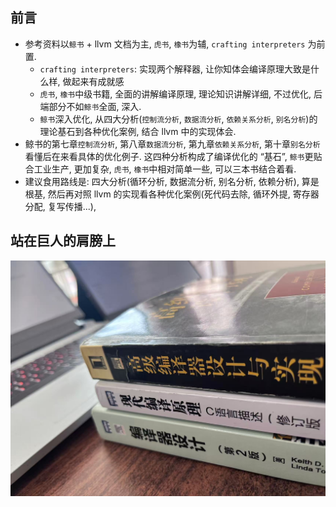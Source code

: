## 前言
- 参考资料以`鲸书` + llvm 文档为主, `虎书`, `橡书`为辅, `crafting interpreters` 为前置.
    - `crafting interpreters`: 实现两个解释器, 让你知体会编译原理大致是什么样, 做起来有成就感
    - `虎书`, `橡书`中级书籍, 全面的讲解编译原理, 理论知识讲解详细, 不过优化, 后端部分不如`鲸书`全面, 深入.
    - `鲸书`深入优化, 从四大分析(`控制流分析`, `数据流分析`, `依赖关系分析`, `别名分析`)的理论基石到各种优化案例, 结合 llvm 中的实现体会.
- 鲸书的第七章`控制流分析`, 第八章`数据流分析`, 第九章`依赖关系分析`, 第十章`别名分析`看懂后在来看具体的优化例子. 这四种分析构成了编译优化的 “基石”, `鲸书`更贴合工业生产, 更加复杂, `虎书`, `橡书`中相对简单一些, 可以三本书结合着看.
- 建议食用路线是: 四大分析(循环分析, 数据流分析, 别名分析, 依赖分析), 算是根基, 然后再对照 llvm 的实现看各种优化案例(死代码去除, 循环外提, 寄存器分配, 复写传播...), 

## 站在巨人的肩膀上
![alt text](image.jpg)